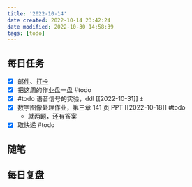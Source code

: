 ```yaml
---
title: '2022-10-14'
date created: 2022-10-14 23:42:24
date modified: 2022-10-30 14:58:39
tags: [todo]
---
```


## 每日任务

- [x] [邮件](https://email.ustc.edu.cn/coremail/)、[打卡](https://weixine.ustc.edu.cn/2020/login)
- [x] 把这周的作业盘一盘 #todo
- [x] #todo 语音信号的实验，ddl [[2022-10-31]] ⏫
- [x] 数字图像处理作业，第三章 141 页 PPT [[2022-10-18]] #todo
	- 就两题，还有答案
- [x] 取快递 #todo

## 随笔

## 每日复盘
